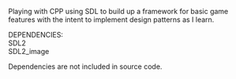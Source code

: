 Playing with CPP using SDL to build up a framework for basic game features with the intent to implement design patterns as I learn. 

DEPENDENCIES:   
SDL2  
SDL2_image

Dependencies are not included in source code. 